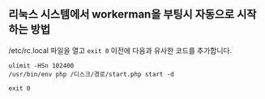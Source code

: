 ## 리눅스 시스템에서 workerman을 부팅시 자동으로 시작하는 방법

/etc/rc.local 파일을 열고 ```exit 0``` 이전에 다음과 유사한 코드를 추가합니다.

```
ulimit -HSn 102400
/usr/bin/env php /디스크/경로/start.php start -d

exit 0
```
